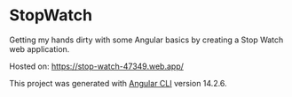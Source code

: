 # StopWatch

Getting my hands dirty with some Angular basics by creating a Stop Watch web application.

Hosted on: https://stop-watch-47349.web.app/

This project was generated with [Angular CLI](https://github.com/angular/angular-cli) version 14.2.6.
